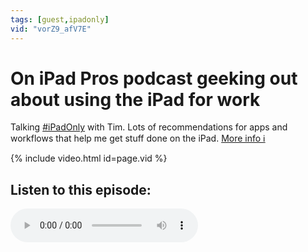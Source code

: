 ```yaml
---
tags: [guest,ipadonly]
vid: "vorZ9_afV7E"
---
```


# On iPad Pros podcast geeking out about using the iPad for work

Talking [#iPadOnly](/ipadonly) with Tim. Lots of recommendations for apps and workflows that help me get stuff done on the iPad.
 [More info ℹ️](https://ipadpros.net/2021/03/25/episode-107-michael-sliwinsk-from-nozbe/)

{% include video.html id=page.vid %}

<!--More-->

## Listen to this episode:

<audio controls>
<source src="https://sphinx.acast.com/p/open/s/595f0f0ef7a857bc217e91b2/e/5db0b2d00a8d06631ea79681/media.mp3" type="audio/mpeg">
</audio>


[n]: https://michael.gratis/nozbe
[np]: https://michael.gratis/nozbepersonal
